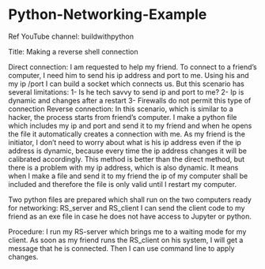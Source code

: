 # Python-Networking-Example
Ref YouTube channel: buildwithpython 

Title: Making a reverse shell connection

Direct connection: I am requested to help my friend. To connect to a friend’s computer, I need him to send his ip address and port to me. Using his and my ip /port I can build a socket which connects us. But this scenario has several limitations:
1-	Is he tech savvy to send ip and port to me?
2-	Ip is dynamic and changes after a restart
3-	Firewalls do not permit this type of connection
Reverse connection: In this scenario, which is similar to a hacker, the process starts from friend’s computer.  I make a python file which includes my ip and port and send it to my friend and when he opens the file it automatically creates a connection with me. As my friend is the initiator, I don’t need to worry about what is his ip address even if the ip address is dynamic, because every time the ip address changes it will be calibrated accordingly. This method is better than the direct method, but there is a problem with my ip address, which is also dynamic. It means when I make a file and send it to my friend the ip of my computer shall be included and therefore the file is only valid until I restart my computer. 

Two python files are prepared which shall run on the two computers ready for networking: RS_server and RS_client
I can send the client code to my friend as an exe file in case he does not have access to Jupyter or python. 

Procedure:
I run my RS-server which brings me to a waiting mode for my client. As soon as my friend runs the RS_client on his system, I will get a message that he is connected. Then I can use command line to apply changes.
